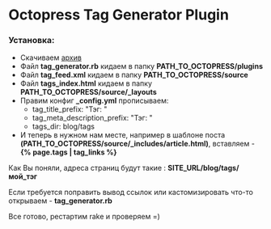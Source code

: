 # Octopress Tag Generator Plugin

### Установка:

- Скачиваем [архив](http://example.com/)
- Файл **tag_generator.rb** кидаем в папку **PATH_TO_OCTOPRESS/plugins**
- Файл **tag_feed.xml** кидаем в папку **PATH_TO_OCTOPRESS/source**
- Файл **tags_index.html** кидаем в папку **PATH_TO_OCTOPRESS/source/_layouts**
- Правим конфиг **_config.yml** прописываем:
  - tag_title_prefix: "Тэг: "
  - tag_meta_description_prefix: "Тэг: "
  - tags_dir: blog/tags
- И теперь в нужном нам месте, например в шаблоне поста **(PATH_TO_OCTOPRESS/source/_includes/article.html)**, вставляем - **{% page.tags | tag_links %}**

Как Вы поняли, адреса страниц будут такие : **SITE_URL/blog/tags/мой_тэг**

Если требуется поправить вывод ссылок или кастомизировать что-то открываем - **tag_generator.rb**

Все готово, рестартим rake и проверяем =)


